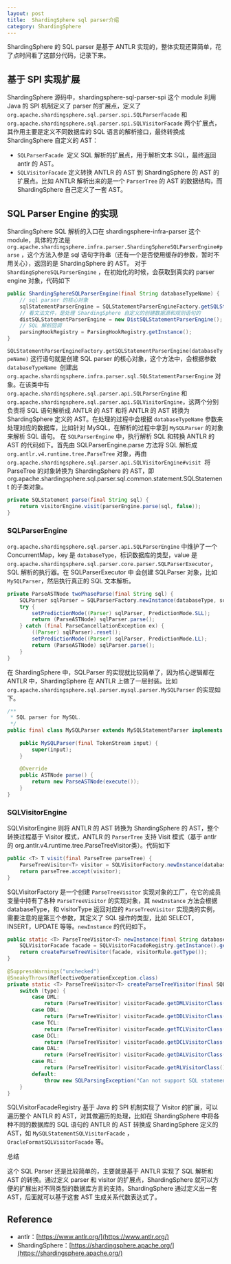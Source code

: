 ```yaml
---
layout: post
title:  ShardingSphere sql parser介绍
category: ShardingSphere
---
```



ShardingSphere 的 SQL parser 是基于 ANTLR 实现的，整体实现还算简单，花了点时间看了这部分代码，记录下来。

## 基于 SPI 实现扩展
ShardingSphere 源码中，shardingsphere-sql-parser-spi 这个 module 利用 Java 的 SPI 机制定义了 parser 的扩展点，定义了 `org.apache.shardingsphere.sql.parser.spi.SQLParserFacade` 和 `org.apache.shardingsphere.sql.parser.spi.SQLVisitorFacade` 两个扩展点，其作用主要是定义不同数据库的 SQL 语言的解析接口，最终转换成 ShardingSphere 自定义的 AST：


- `SQLParserFacade`  定义 SQL 解析的扩展点，用于解析文本 SQL，最终返回 antlr 的 AST。
- `SQLVisitorFacade` 定义转换 ANTLR 的 AST 到 ShardingSphere 的 AST 的扩展点。比如 ANTLR 解析出来的是一个 `ParserTree` 的 AST 的数据结构，而 ShardingSphere 自己定义了一套 AST。



## SQL Parser Engine 的实现
ShardingSphere SQL 解析的入口在 shardingsphere-infra-parser 这个 module，具体的方法是 `org.apache.shardingsphere.infra.parser.ShardingSphereSQLParserEngine#parse` ，这个方法入参是 sql 语句字符串（还有一个是否使用缓存的参数，暂时不用关心），返回的是 ShardingSphere 的 AST。
对于 `ShardingSphereSQLParserEngine` ，在初始化的时候，会获取到真实的 parser engine 对象，代码如下
```java
public ShardingSphereSQLParserEngine(final String databaseTypeName) {
    // sql parser 的核心对象
	sqlStatementParserEngine = SQLStatementParserEngineFactory.getSQLStatementParserEngine(databaseTypeName);
    // 看文法文件，是处理 ShardingSphere 自定义的创建数据源和规则语句的
    distSQLStatementParserEngine = new DistSQLStatementParserEngine();
    // SQL 解析回调
    parsingHookRegistry = ParsingHookRegistry.getInstance();
}
```
`SQLStatementParserEngineFactory.getSQLStatementParserEngine(databaseTypeName)` 这行语句就是创建 SQL parser 的核心对象，这个方法中，会根据参数  `databaseTypeName`  创建出 `org.apache.shardingsphere.infra.parser.sql.SQLStatementParserEngine` 对象。在该类中有 `org.apache.shardingsphere.sql.parser.api.SQLParserEngine` 和 `org.apache.shardingsphere.sql.parser.api.SQLVisitorEngine`，这两个分别负责将 SQL 语句解析成 ANTLR 的 AST 和将 ANTLR 的 AST 转换为 ShardingSphere 定义的 AST。在处理的过程中会根据 `databaseTypeName` 参数来处理对应的数据库，比如针对 MySQL，在解析的过程中拿到 `MySQLParser` 的对象来解析 SQL 语句。
在 `SQLParserEngine` 中，执行解析 SQL 和转换 ANTLR 的 AST 的代码如下。首先由 SQLParserEngine.parse 方法将 SQL 解析成 `org.antlr.v4.runtime.tree.ParseTree`  对象，再由 `org.apache.shardingsphere.sql.parser.api.SQLVisitorEngine#visit`  将 ParseTree 的对象转换为 ShardingSphere 的 AST，即 org.apache.shardingsphere.sql.parser.sql.common.statement.SQLStatement 的子类对象。
```java
private SQLStatement parse(final String sql) {
	return visitorEngine.visit(parserEngine.parse(sql, false));
}
```
### SQLParserEngine
`org.apache.shardingsphere.sql.parser.api.SQLParserEngine` 中维护了一个 ConcurrentMap，key 是 
`databaseType`，标识数据库的类型，value  是 `org.apache.shardingsphere.sql.parser.core.parser.SQLParserExecutor`，SQL 解析的执行器。在 SQLParserExecutor 中 会创建 SQLParser 对象，比如 `MySQLParser`，然后执行真正的 SQL 文本解析。
```java
private ParseASTNode twoPhaseParse(final String sql) {
    SQLParser sqlParser = SQLParserFactory.newInstance(databaseType, sql);
    try {
        setPredictionMode((Parser) sqlParser, PredictionMode.SLL);
        return (ParseASTNode) sqlParser.parse();
    } catch (final ParseCancellationException ex) {
        ((Parser) sqlParser).reset();
        setPredictionMode((Parser) sqlParser, PredictionMode.LL);
        return (ParseASTNode) sqlParser.parse();
    }
}
```
在 ShardingSphere 中，SQLParser 的实现就比较简单了，因为核心逻辑都在 ANTLR 中，ShardingSphere 在 ANTLR 上做了一层封装。比如 `org.apache.shardingsphere.sql.parser.mysql.parser.MySQLParser` 的实现如下。
```java
/**
 * SQL parser for MySQL.
 */
public final class MySQLParser extends MySQLStatementParser implements SQLParser {
    
    public MySQLParser(final TokenStream input) {
        super(input);
    }
    
    @Override
    public ASTNode parse() {
        return new ParseASTNode(execute());
    }
}
```
### SQLVisitorEngine
SQLVisitorEngine 则将 ANTLR 的 AST 转换为 ShardingSphere 的 AST，整个转换过程基于 Visitor 模式，ANTLR 的 `ParserTree` 支持 Visit 模式（基于 antlr 的 org.antlr.v4.runtime.tree.ParseTreeVisitor类）。代码如下
```java
public <T> T visit(final ParseTree parseTree) {
    ParseTreeVisitor<T> visitor = SQLVisitorFactory.newInstance(databaseType, visitorType, SQLVisitorRule.valueOf(parseTree.getClass()));
    return parseTree.accept(visitor);
}
```
SQLVisitorFactory 是一个创建 `ParseTreeVisitor` 实现对象的工厂，在它的成员变量中持有了各种 `ParseTreeVisitor` 的实现对象，其 `newInstance` 方法会根据 databaseType，和 visitorType 返回对应的 `ParseTreeVisitor` 实现类的实例，需要注意的是第三个参数，其定义了 SQL 操作的类型，比如 SELECT，INSERT，UPDATE 等等。`newInstance` 的代码如下。
```java
public static <T> ParseTreeVisitor<T> newInstance(final String databaseType, final String visitorType, final SQLVisitorRule visitorRule) {
    SQLVisitorFacade facade = SQLVisitorFacadeRegistry.getInstance().getSQLVisitorFacade(databaseType, visitorType);
    return createParseTreeVisitor(facade, visitorRule.getType());
}
    
@SuppressWarnings("unchecked")
@SneakyThrows(ReflectiveOperationException.class)
private static <T> ParseTreeVisitor<T> createParseTreeVisitor(final SQLVisitorFacade visitorFacade, final SQLStatementType type) {
    switch (type) {
        case DML:
            return (ParseTreeVisitor) visitorFacade.getDMLVisitorClass().getConstructor().newInstance();
        case DDL:
            return (ParseTreeVisitor) visitorFacade.getDDLVisitorClass().getConstructor().newInstance();
        case TCL:
            return (ParseTreeVisitor) visitorFacade.getTCLVisitorClass().getConstructor().newInstance();
        case DCL:
            return (ParseTreeVisitor) visitorFacade.getDCLVisitorClass().getConstructor().newInstance();
        case DAL:
            return (ParseTreeVisitor) visitorFacade.getDALVisitorClass().getConstructor().newInstance();
        case RL:
            return (ParseTreeVisitor) visitorFacade.getRLVisitorClass().getConstructor().newInstance();
        default:
            throw new SQLParsingException("Can not support SQL statement type: `%s`", type);
    }
}
```
SQLVisitorFacadeRegistry 基于 Java 的 SPI 机制实现了 Visitor 的扩展，可以遍历整个 ANTLR 的 AST，对其做遍历的处理，比如在 ShardingSphere 中将各种不同的数据库的 SQL 语句的 ANTLR 的 AST 转换成 ShardingSphere 定义的 AST，如 `MySQLStatementSQLVisitorFacade` ，`OracleFormatSQLVisitorFacade` 等。

总结

这个 SQL Parser 还是比较简单的，主要就是基于 ANTLR 实现了 SQL 解析和 AST 的转换。通过定义 parser 和 visitor 的扩展点，ShardingSphere 就可以方便的扩展出对不同类型的数据库方言的支持。​ShardingSphere 通过定义出一套 AST，后面就可以基于这套 AST 生成关系代数表达式了。

## Reference
 
* antlr：[https://www.antlr.org/](https://www.antlr.org/)
* ShardingSphere：[https://shardingsphere.apache.org/](https://shardingsphere.apache.org/)
